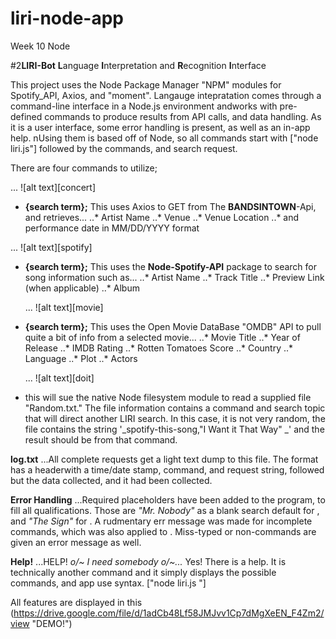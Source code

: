 # liri-node-app
Week 10 Node

#2**LIRI-Bot** **L**anguage  **I**nterpretation and **R**ecognition **I**nterface

This project uses the Node Package Manager "NPM" modules for Spotify_API, Axios, and "moment".
Langauge intepratation comes through a command-line interface in a Node.js environment andworks with pre-defined commands to produce results from API calls, and data handling. As it is a user interface, some error handling is present, as well as an in-app help.  nUsing them is based off of Node, so all commands start with ["node liri.js"] followed  by the commands, and search request.

There are four commands to utilize;

... ![alt text][concert]
* __<concert-this> {search term};__ This uses Axios to GET from The __BANDSINTOWN__-Api, and retrieves...
  ..* Artist Name
  ..* Venue
  ..* Venue Location
  ..* and performance date in MM/DD/YYYY format

... ![alt text][spotify]
* __<spotify-this-song> {search term};__ This uses the __Node-Spotify-API__ package to search for song information such as...
  ..* Artist Name
  ..* Track Title
  ..* Preview Link (when applicable)
  ..* Album
  
  ... ![alt text][movie]
* __<movie-this> {search term};__ This uses the Open Movie DataBase "OMDB" API to pull quite a bit of info from a selected movie... 
  ..* Movie Title
  ..* Year of Release
  ..* IMDB Rating
  ..* Rotten Tomatoes Score
  ..* Country
  ..* Language
  ..* Plot
  ..* Actors
  
  ... ![alt text][doit]
* __<do-what-it-says>__ this will sue the native Node filesystem module to read a supplied file "Random.txt." The file information contains a command and search topic that will direct another LIRI search. In this case, it is not very random, the file contains the string '_spotify-this-song,"I Want it That Way" _' and the result should be from that command.
  
 __log.txt__
 ...All complete requests get a light text dump to this file. The format has a headerwith a time/date stamp, command, and request string, followed but the data collected, and it had been collected.
 
  __Error Handling__
 ...Required placeholders have been added to the program, to fill all qualifications. Those are _"Mr. Nobody"_ as a blank search default for __<movie-this>__, and _"The Sign"_ for __<spotify-this-song>__. A rudmentary err message was made for incomplete commands, which was also applied to __<concert-this>__. Miss-typed or non-commands are given an error message as well. 
  
  __Help!__
 ...HELP! _o/~ I need somebody o/~..._ Yes! There is a help. It is technically another command __<help>__ and it simply displays the possible commands, and app use syntax. ["node liri.js <command> <request>"]

All features are displayed in this (https://drive.google.com/file/d/1adCb48Lf58JMJvv1Cp7dMgXeEN_F4Zm2/view "DEMO!")
